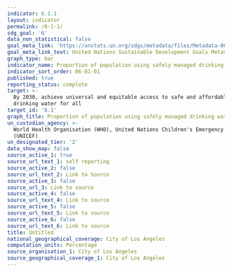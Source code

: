 ```yaml
---
indicator: 6.1.1
layout: indicator
permalink: /6-1-1/
sdg_goal: '6'
data_non_statistical: false
goal_meta_link: 'https://unstats.un.org/sdgs/metadata/files/Metadata-06-01-01.pdf'
goal_meta_link_text: United Nations Sustainable Development Goals Metadata (pdf 428kB)
graph_type: bar
indicator_name: Proportion of population using safely managed drinking water services
indicator_sort_order: 06-01-01
published: true
reporting_status: complete
target: >-
  By 2030, achieve universal and equitable access to safe and affordable
  drinking water for all
target_id: '6.1'
graph_title: Proportion of population using safely managed drinking water services
un_custodian_agency: >-
  World Health Organisation (WHO), United Nations Children's Emergency Fund
  (UNICEF)
un_designated_tier: '2'
data_show_map: false
source_active_1: true
source_url_text_1: self reporting
source_active_2: false
source_url_text_2: Link to Source
source_active_3: false
source_url_3: Link to source
source_active_4: false
source_url_text_4: Link to source
source_active_5: false
source_url_text_5: Link to source
source_active_6: false
source_url_text_6: Link to source
title: Untitled
national_geographical_coverage: City of Los Angeles
computation_units: Percentage
source_organisation_1: City of Los Angeles
source_geographical_coverage_1: City of Los Angeles
---
```


